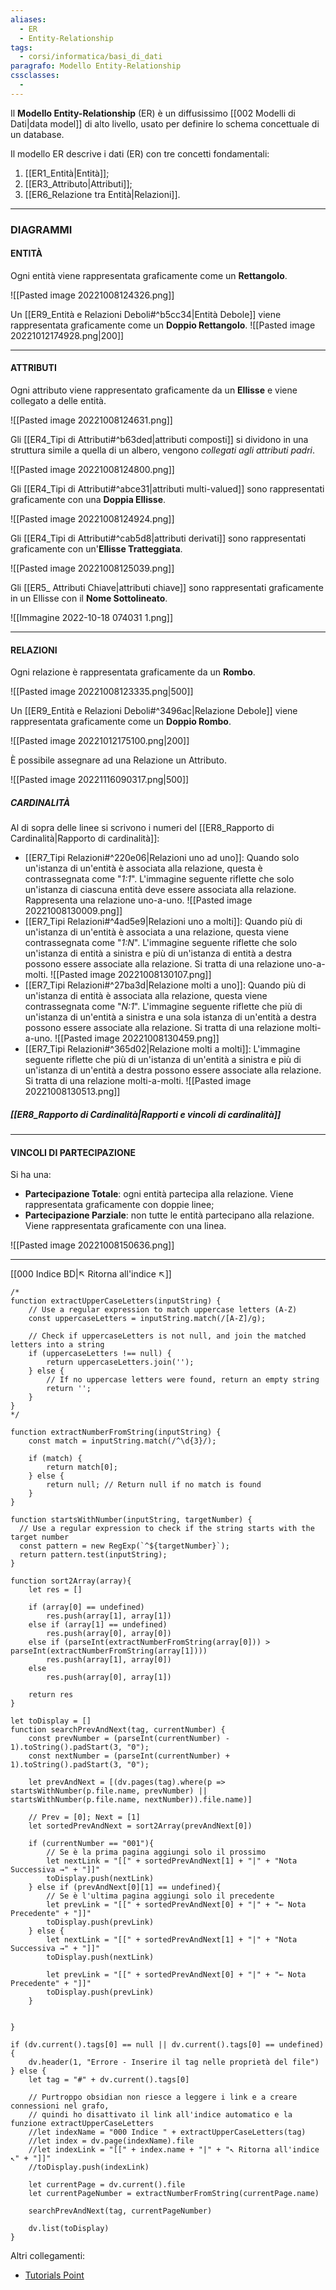 ```yaml
---
aliases:
  - ER
  - Entity-Relationship
tags:
  - corsi/informatica/basi_di_dati
paragrafo: Modello Entity-Relationship
cssclasses:
  - 
---
```

Il **Modello Entity-Relationship** (ER) è un diffusissimo [[002 Modelli di Dati|data model]] di alto livello, usato per definire lo schema concettuale di un database.

Il modello ER descrive i dati (ER) con tre concetti fondamentali:
1. [[ER1_Entità|Entità]];
2. [[ER3_Attributo|Attributi]];
3. [[ER6_Relazione tra Entità|Relazioni]].

---
### DIAGRAMMI
#### ENTITÀ
Ogni entità viene rappresentata graficamente come un **Rettangolo**.

![[Pasted image 20221008124326.png]]

Un [[ER9_Entità e Relazioni Deboli#^b5cc34|Entità Debole]] viene rappresentata graficamente come un **Doppio Rettangolo**.
![[Pasted image 20221012174928.png|200]]

---
#### ATTRIBUTI
Ogni attributo viene rappresentato graficamente da un **Ellisse** e viene collegato a delle entità.

![[Pasted image 20221008124631.png]]

Gli [[ER4_Tipi di Attributi#^b63ded|attributi composti]] si dividono in una struttura simile a quella di un albero, vengono *collegati agli attributi padri*.

![[Pasted image 20221008124800.png]]

Gli [[ER4_Tipi di Attributi#^abce31|attributi multi-valued]] sono rappresentati graficamente con una **Doppia Ellisse**.

![[Pasted image 20221008124924.png]]

Gli [[ER4_Tipi di Attributi#^cab5d8|attributi derivati]] sono rappresentati graficamente con un'**Ellisse Tratteggiata**.

![[Pasted image 20221008125039.png]]

Gli [[ER5_ Attributi Chiave|attributi chiave]] sono rappresentati graficamente in un Ellisse con il **Nome Sottolineato**.

![[Immagine 2022-10-18 074031 1.png]]

---
#### RELAZIONI
Ogni relazione è rappresentata graficamente da un **Rombo**.

![[Pasted image 20221008123335.png|500]]

Un [[ER9_Entità e Relazioni Deboli#^3496ac|Relazione Debole]] viene rappresentata graficamente come un **Doppio Rombo**.

![[Pasted image 20221012175100.png|200]]

È possibile assegnare ad una Relazione un Attributo.

![[Pasted image 20221116090317.png|500]]

##### CARDINALITÀ
Al di sopra delle linee si scrivono i numeri del [[ER8_Rapporto di Cardinalità|Rapporto di cardinalità]]:

- [[ER7_Tipi Relazioni#^220e06|Relazioni uno ad uno]]: Quando solo un'istanza di un'entità è associata alla relazione, questa è contrassegnata come "*1:1*". L'immagine seguente riflette che solo un'istanza di ciascuna entità deve essere associata alla relazione. Rappresenta una relazione uno-a-uno. ![[Pasted image 20221008130009.png]]
- [[ER7_Tipi Relazioni#^4ad5e9|Relazioni uno a molti]]: Quando più di un'istanza di un'entità è associata a una relazione, questa viene contrassegnata come "*1:N*". L'immagine seguente riflette che solo un'istanza di entità a sinistra e più di un'istanza di entità a destra possono essere associate alla relazione. Si tratta di una relazione uno-a-molti. ![[Pasted image 20221008130107.png]]
- [[ER7_Tipi Relazioni#^27ba3d|Relazione molti a uno]]: Quando più di un'istanza di entità è associata alla relazione, questa viene contrassegnata come "*N:1*". L'immagine seguente riflette che più di un'istanza di un'entità a sinistra e una sola istanza di un'entità a destra possono essere associate alla relazione. Si tratta di una relazione molti-a-uno. ![[Pasted image 20221008130459.png]]
- [[ER7_Tipi Relazioni#^365d02|Relazione molti a molti]]: L'immagine seguente riflette che più di un'istanza di un'entità a sinistra e più di un'istanza di un'entità a destra possono essere associate alla relazione. Si tratta di una relazione molti-a-molti. ![[Pasted image 20221008130513.png]]

##### [[ER8_Rapporto di Cardinalità|Rapporti e vincoli di cardinalità]]

---
#### VINCOLI DI PARTECIPAZIONE
Si ha una:
- **Partecipazione Totale**: ogni entità partecipa alla relazione. Viene rappresentata graficamente con doppie linee;
- **Partecipazione Parziale**: non tutte le entità partecipano alla relazione. Viene rappresentata graficamente con una linea.

![[Pasted image 20221008150636.png]]


___
[[000 Indice BD|↖ Ritorna all'indice ↖]]

```dataviewjs
/*
function extractUpperCaseLetters(inputString) {
	// Use a regular expression to match uppercase letters (A-Z)
	const uppercaseLetters = inputString.match(/[A-Z]/g);
	
	// Check if uppercaseLetters is not null, and join the matched letters into a string
	if (uppercaseLetters !== null) {
		return uppercaseLetters.join('');
	} else {
	    // If no uppercase letters were found, return an empty string
	    return '';
	}
}
*/

function extractNumberFromString(inputString) {
	const match = inputString.match(/^\d{3}/);
	
	if (match) {
		return match[0];
	} else {
		return null; // Return null if no match is found
	}
}

function startsWithNumber(inputString, targetNumber) {
  // Use a regular expression to check if the string starts with the target number
  const pattern = new RegExp(`^${targetNumber}`);
  return pattern.test(inputString);
}

function sort2Array(array){
	let res = []
	
	if (array[0] == undefined)
		res.push(array[1], array[1])
	else if (array[1] == undefined)
		res.push(array[0], array[0])
	else if (parseInt(extractNumberFromString(array[0])) > parseInt(extractNumberFromString(array[1])))
		res.push(array[1], array[0])
	else
		res.push(array[0], array[1])
	
	return res
}

let toDisplay = []
function searchPrevAndNext(tag, currentNumber) {
	const prevNumber = (parseInt(currentNumber) - 1).toString().padStart(3, "0");
	const nextNumber = (parseInt(currentNumber) + 1).toString().padStart(3, "0");
	
	let prevAndNext = [(dv.pages(tag).where(p => startsWithNumber(p.file.name, prevNumber) || startsWithNumber(p.file.name, nextNumber)).file.name)]
	
	// Prev = [0]; Next = [1]
	let sortedPrevAndNext = sort2Array(prevAndNext[0])
	
	if (currentNumber == "001"){ 
		// Se è la prima pagina aggiungi solo il prossimo
		let nextLink = "[[" + sortedPrevAndNext[1] + "|" + "Nota Successiva →" + "]]"
		toDisplay.push(nextLink)
	} else if (prevAndNext[0][1] == undefined){
		// Se è l'ultima pagina aggiungi solo il precedente
		let prevLink = "[[" + sortedPrevAndNext[0] + "|" + "← Nota Precedente" + "]]"
		toDisplay.push(prevLink)
	} else {
		let nextLink = "[[" + sortedPrevAndNext[1] + "|" + "Nota Successiva →" + "]]"
		toDisplay.push(nextLink)
		
		let prevLink = "[[" + sortedPrevAndNext[0] + "|" + "← Nota Precedente" + "]]"
		toDisplay.push(prevLink)
	}
	
	
}

if (dv.current().tags[0] == null || dv.current().tags[0] == undefined){
	dv.header(1, "Errore - Inserire il tag nelle proprietà del file")
} else {
	let tag = "#" + dv.current().tags[0]

	// Purtroppo obsidian non riesce a leggere i link e a creare connessioni nel grafo,
	// quindi ho disattivato il link all'indice automatico e la funzione extractUpperCaseLetters
	//let indexName = "000 Indice " + extractUpperCaseLetters(tag)
	//let index = dv.page(indexName).file
	//let indexLink = "[[" + index.name + "|" + "↖ Ritorna all'indice ↖" + "]]"
	//toDisplay.push(indexLink)
	
	let currentPage = dv.current().file
	let currentPageNumber = extractNumberFromString(currentPage.name)
	
	searchPrevAndNext(tag, currentPageNumber)
	
	dv.list(toDisplay)
}
```

Altri collegamenti: 
- [Tutorials Point](https://www.tutorialspoint.com/dbms/er_diagram_representation.htm)

